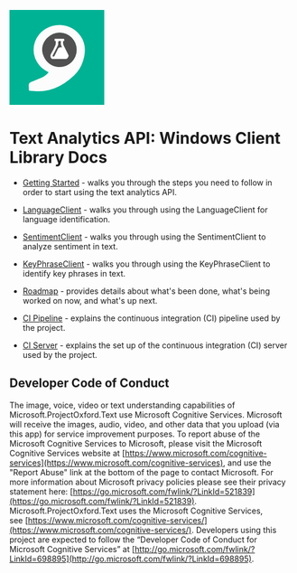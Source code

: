 ![Text Analytics](Images/TextAnalytics.png)

# Text Analytics API: Windows Client Library Docs

* [Getting Started](getting-started.md) - walks you through the steps you need to follow in order to start using the text analytics API.

* [LanguageClient](language-client.md) - walks you through using the LanguageClient for language identification.

* [SentimentClient](sentiment-client.md) - walks you through using the SentimentClient to analyze sentiment in text.

* [KeyPhraseClient](keyphrase-client.md) - walks you through using the KeyPhraseClient to identify key phrases in text.

* [Roadmap](https://trello.com/b/HJOR3GnH/cognitive-textanalytics-windows) - provides details about what's been done, what's being worked on now, and what's up next.

* [CI Pipeline](ci-pipeline.md) - explains the continuous integration (CI) pipeline used by the project.

* [CI Server](ci-server.md) - explains the set up of the continuous integration (CI) server used by the project.

## Developer Code of Conduct
The image, voice, video or text understanding capabilities of Microsoft.ProjectOxford.Text use Microsoft Cognitive Services. Microsoft will receive the images, audio, video, and other data that you upload (via this app) for service improvement purposes. To report abuse of the Microsoft Cognitive Services to Microsoft, please visit the Microsoft Cognitive Services website at [https://www.microsoft.com/cognitive-services](https://www.microsoft.com/cognitive-services), and use the "Report Abuse" link at the bottom of the page to contact Microsoft. For more information about Microsoft privacy policies please see their privacy statement here: [https://go.microsoft.com/fwlink/?LinkId=521839](https://go.microsoft.com/fwlink/?LinkId=521839).
Microsoft.ProjectOxford.Text uses the Microsoft Cognitive Services, see [https://www.microsoft.com/cognitive-services/](https://www.microsoft.com/cognitive-services/). Developers using this project are expected to follow the “Developer Code of Conduct for Microsoft Cognitive Services” at [http://go.microsoft.com/fwlink/?LinkId=698895](http://go.microsoft.com/fwlink/?LinkId=698895).
